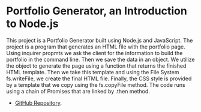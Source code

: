 # Portfolio Generator, an Introduction to Node.js

This project is a Portfolio Generator built using Node.js and JavaScript. The project is a program that generates an HTML file with the portfolio page. Using inquirer propmts we ask the client for the information to build the portfolio in the command line. Then we save the data in an object. We utilize the object to generate the page using a function that returns the finished HTML template. Then we take this template and using the File System fs.writeFile, we create the final HTML file. Finally, the CSS style is provided by a template that we copy using the fs.copyFile method. The code runs using a chain of Promises that are linked by .then method.


- [GitHub Repository](https://github.com/AlexJCturbo/portfolio-generator).